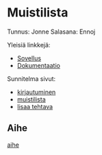 # Muistilista

Tunnus: Jonne
Salasana: Ennoj

Yleisiä linkkejä:

* [Sovellus](http://langjimi.users.cs.helsinki.fi/tsoha/)
* [Dokumentaatio](doc/dokumentaatio.pdf)

Sunnitelma sivut:

* [kirjautuminen](http://langjimi.users.cs.helsinki.fi/tsoha/login)
* [muistilista](http://langjimi.users.cs.helsinki.fi/tsoha/muistilista)
* [lisaa tehtava](http://langjimi.users.cs.helsinki.fi/tsoha/lisaa)

## Aihe

[aihe](http://advancedkittenry.github.io/suunnittelu_ja_tyoymparisto/aiheet/Muistilista.html) 
